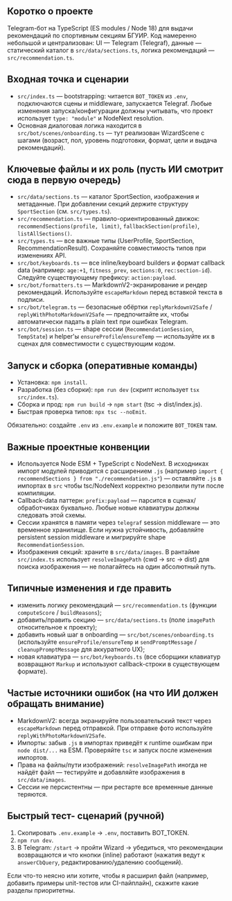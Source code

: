 ## Коротко о проекте

Telegram-бот на TypeScript (ES modules / Node 18) для выдачи рекомендаций по спортивным секциям БГУИР. Код намеренно небольшой и централизован: UI — Telegram (Telegraf), данные — статический каталог в `src/data/sections.ts`, логика рекомендаций — `src/recommendation.ts`.

## Входная точка и сценарии

- `src/index.ts` — bootstrapping: читается `BOT_TOKEN` из `.env`, подключаются сцены и middleware, запускается Telegraf. Любые изменения запуска/конфигурации должны учитывать, что проект использует `type: "module"` и NodeNext resolution.
- Основная диалоговая логика находится в `src/bot/scenes/onboarding.ts` — тут реализован WizardScene с шагами (возраст, пол, уровень подготовки, формат, цели и выдача рекомендаций).

## Ключевые файлы и их роль (пусть ИИ смотрит сюда в первую очередь)

- `src/data/sections.ts` — каталог SportSection, изображения и метаданные. При добавлении секций держите структуру `SportSection` (см. `src/types.ts`).
- `src/recommendation.ts` — правило-ориентированный движок: `recommendSections(profile, limit)`, `fallbackSection(profile)`, `listAllSections()`.
- `src/types.ts` — все важные типы (UserProfile, SportSection, RecommendationResult). Сохраняйте совместимость типов при изменениях API.
- `src/bot/keyboards.ts` — все inline/keyboard builders и формат callback data (например: `age:+1`, `fitness_prev`, `sections:0`, `rec:section-id`). Следуйте существующему префиксу: `action:payload`.
- `src/bot/formatters.ts` — MarkdownV2-экранирование и рендер рекомендаций. Используйте `escapeMarkdown` перед вставкой текста в подписи.
- `src/bot/telegram.ts` — безопасные обёртки `replyMarkdownV2Safe` / `replyWithPhotoMarkdownV2Safe` — предпочитайте их, чтобы автоматически падать в plain text при ошибках Telegram.
- `src/bot/session.ts` — shape сессии (`RecommendationSession`, `TempState`) и helper'ы `ensureProfile`/`ensureTemp` — используйте их в сценах для совместимости с существующим кодом.

## Запуск и сборка (оперативные команды)

- Установка: `npm install`.
- Разработка (без сборки): `npm run dev` (скрипт использует `tsx src/index.ts`).
- Сборка и прод: `npm run build` -> `npm start` (tsc -> dist/index.js).
- Быстрая проверка типов: `npx tsc --noEmit`.

Обязательно: создайте `.env` из `.env.example` и положите `BOT_TOKEN` там.

## Важные проектные конвенции

- Используется Node ESM + TypeScript с NodeNext. В исходниках импорт модулей приводится с расширением `.js` (например `import { recommendSections } from "./recommendation.js"`) — оставляйте `.js` в импортах в `src` чтобы tsc/NodeNext корректно резолвили пути после компиляции.
- Callback-data паттерн: `prefix:payload` — парсится в сценах/обработчиках буквально. Любые новые клавиатуры должны следовать этой схемы.
- Сессии хранятся в памяти через `telegraf` session middleware — это временное хранилище. Если нужна устойчивость, добавляйте persistent session middleware и мигрируйте shape `RecommendationSession`.
- Изображения секций: храните в `src/data/images`. В рантайме `src/index.ts` использует `resolveImagePath` (cwd → src → dist) для поиска изображения — не полагайтесь на один абсолютный путь.

## Типичные изменения и где править

- изменить логику рекомендаций — `src/recommendation.ts` (функции `computeScore` / `buildReasons`);
- добавить/править секцию — `src/data/sections.ts` (поле `imagePath` относительное к проекту);
- добавить новый шаг в onboarding — `src/bot/scenes/onboarding.ts` (используйте `ensureProfile/ensureTemp` и `sendPromptMessage` / `cleanupPromptMessage` для аккуратного UX);
- новая клавиатура — `src/bot/keyboards.ts` (все сборщики клавиатур возвращают `Markup` и используют callback-строки в существующем формате).

## Частые источники ошибок (на что ИИ должен обращать внимание)

- MarkdownV2: всегда экранируйте пользовательский текст через `escapeMarkdown` перед отправкой. При отправке фото используйте `replyWithPhotoMarkdownV2Safe`.
- Импорты: забыв `.js` в импортах приведёт к runtime ошибкам при `node dist/...` на ESM. Проверяйте `tsc` и запуск после изменения импортов.
- Права на файлы/пути изображений: `resolveImagePath` иногда не найдёт файл — тестируйте и добавляйте изображения в `src/data/images`.
- Сессии не персистентны — при рестарте все временные данные теряются.

## Быстрый тест- сценарий (ручной)

1. Скопировать `.env.example` → `.env`, поставить BOT_TOKEN.
2. `npm run dev`.
3. В Telegram: `/start` → пройти Wizard → убедиться, что рекомендации возвращаются и что кнопки (inline) работают (нажатия ведут к `answerCbQuery`, редактированию/удалению сообщений).

Если что-то неясно или хотите, чтобы я расширил файл (например, добавить примеры unit-тестов или CI-пайплайн), скажите какие разделы приоритетны.
